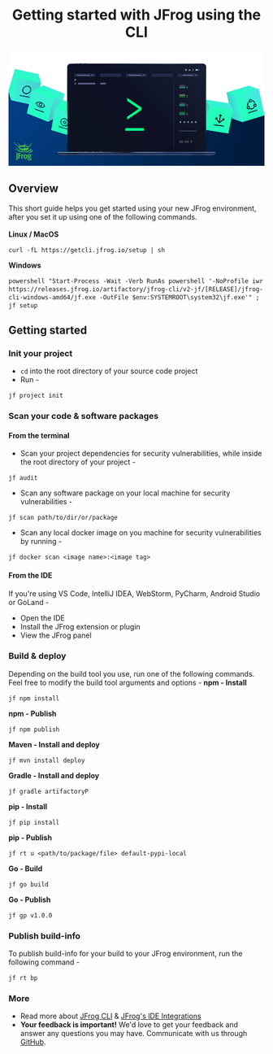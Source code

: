<h1 style="text-align: center;">Getting started with JFrog using the CLI</h1>

<div style="text-align: center;">
    <img src="../images/jfrog-cli-intro.png" alt="">
</div>

## Overview

This short guide helps you get started using your new JFrog environment, after you set it up using one of the following
commands.<br><br>
**Linux / MacOS**<br>

```
curl -fL https://getcli.jfrog.io/setup | sh
```

**Windows**<br>

```
powershell "Start-Process -Wait -Verb RunAs powershell '-NoProfile iwr https://releases.jfrog.io/artifactory/jfrog-cli/v2-jf/[RELEASE]/jfrog-cli-windows-amd64/jf.exe -OutFile $env:SYSTEMROOT\system32\jf.exe'" ; jf setup
```

## Getting started

### Init your project

* ``cd`` into the root directory of your source code project
* Run -

```
jf project init
```

### Scan your code & software packages

#### From the terminal

* Scan your project dependencies for security vulnerabilities, while inside the root directory of your project -

```
jf audit
```

* Scan any software package on your local machine for security vulnerabilities -

```
jf scan path/to/dir/or/package
```

* Scan any local docker image on you machine for security vulnerabilities by running -

```
jf docker scan <image name>:<image tag>
```

#### From the IDE

If you're using VS Code, IntelliJ IDEA, WebStorm, PyCharm, Android Studio or GoLand -

* Open the IDE
* Install the JFrog extension or plugin
* View the JFrog panel

### Build & deploy

Depending on the build tool you use, run one of the following commands. Feel free to modify the build tool arguments and
options -
**npm - Install**

```
jf npm install
```

**npm - Publish**

```
jf npm publish
```

**Maven - Install and deploy**

```
jf mvn install deploy
```

**Gradle - Install and deploy**

```
jf gradle artifactoryP
```

**pip - Install**

```
jf pip install
```

**pip - Publish**

```
jf rt u <path/to/package/file> default-pypi-local
```

**Go - Build**

```
jf go build
```

**Go - Publish**

```
jf gp v1.0.0
```

### Publish build-info

To publish build-info for your build to your JFrog environment, run the following command -

```
jf rt bp
```

### More

* Read more
  about [JFrog CLI](https://www.jfrog.com/confluence/display/CLI/JFrog+CLI) & [JFrog's IDE Integrations](https://www.jfrog.com/confluence/display/JFROG/IDE+Integration)
* **Your feedback is important!** We'd love to get your feedback and answer any questions you may have.
  Communicate with us through [GitHub](https://github.com/jfrog/jfrog-cli/issues).
